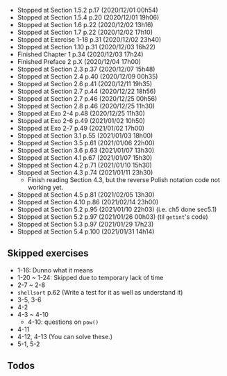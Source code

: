 - Stopped at Section 1.5.2   p.17   (2020/12/01 00h54)
- Stopped at Section 1.5.4   p.20   (2020/12/01 19h06)
- Stopped at Section 1.6     p.22   (2020/12/02 13h16)
- Stopped at Section 1.7     p.22   (2020/12/02 17h10)
- Stopped at Exercise 1-18   p.31   (2020/12/02 23h40)
- Stopped at Section 1.10    p.31   (2020/12/03 16h22)
- Finished   Chapter 1       p.34   (2020/12/03 17h24)
- Finished   Preface 2       p.X    (2020/12/04 17h00)
- Stopped at Section 2.3     p.37   (2020/12/07 15h48)
- Stopped at Section 2.4     p.40   (2020/12/09 00h35)
- Stopped at Section 2.6     p.41   (2020/12/11 19h35)
- Stopped at Section 2.7     p.44   (2020/12/22 18h56)
- Stopped at Section 2.7     p.46   (2020/12/25 00h56)
- Stopped at Section 2.8     p.46   (2020/12/25 11h30)
- Stopped at Exo 2-4         p.48   (2020/12/25 11h30)
- Stopped at Exo 2-6         p.49   (2021/01/02 10h50)
- Stopped at Exo 2-7         p.49   (2021/01/02 17h00)
- Stopped at Section 3.1     p.55   (2021/01/03 18h00)
- Stopped at Section 3.5     p.61   (2021/01/06 22h00)
- Stopped at Section 3.6     p.63   (2021/01/07 13h30)
- Stopped at Section 4.1     p.67   (2021/01/07 15h30)
- Stopped at Section 4.2     p.71   (2021/01/10 15h30)
- Stopped at Section 4.3     p.74   (2021/01/11 23h30)
  - Finish reading Section 4.3, but the reverse Polish notation code not working yet.
- Stopped at Section 4.5     p.81   (2021/02/05 13h30)
- Stopped at Section 4.10    p.86   (2021/02/14 23h00)
- Stopped at Section 5.2     p.95   (2021/01/10 22h03) (i.e. ch5 done sec5.1)
- Stopped at Section 5.2     p.97   (2021/01/26 00h03) (til `getint`'s code)
- Stopped at Section 5.3     p.97   (2021/01/29 17h23)
- Stopped at Section 5.4     p.100  (2021/01/31 14h14)


## Skipped exercises
- 1-16: Dunno what it means
- 1-20 ~ 1-24: Skipped due to temporary lack of time
- 2-7 ~ 2-8
- `shellsort` p.62 (Write a test for it as well as understand it)
- 3-5, 3-6
- 4-2
- 4-3 ~ 4-10
  - 4-10: questions on `pow()`
- 4-11
- 4-12, 4-13 (You can solve these.)
- 5-1, 5-2

## Todos

